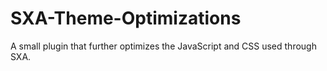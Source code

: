 # SXA-Theme-Optimizations
A small plugin that further optimizes the JavaScript and CSS used through SXA.
